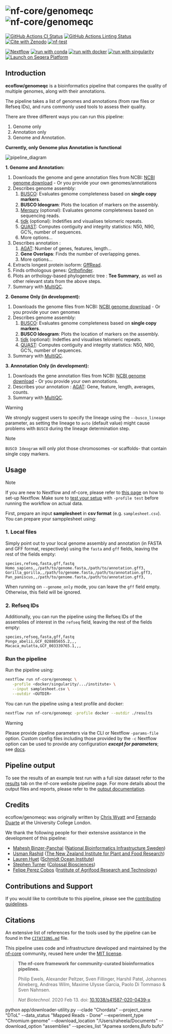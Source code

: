 # ![nf-core/genomeqc](docs/images/nf-core-genomeqc_logo_light.png#gh-light-mode-only) ![nf-core/genomeqc](docs/images/nf-core-genomeqc_logo_dark.png#gh-dark-mode-only)

[![GitHub Actions CI Status](https://github.com/ecoflow/genomeqc/actions/workflows/ci.yml/badge.svg)](https://github.com/ecoflow/genomeqc/actions/workflows/ci.yml)
[![GitHub Actions Linting Status](https://github.com/ecoflow/genomeqc/actions/workflows/linting.yml/badge.svg)](https://github.com/ecoflow/genomeqc/actions/workflows/linting.yml)[![Cite with Zenodo](http://img.shields.io/badge/DOI-10.5281/zenodo.XXXXXXX-1073c8?labelColor=000000)](https://doi.org/10.5281/zenodo.XXXXXXX)
[![nf-test](https://img.shields.io/badge/unit_tests-nf--test-337ab7.svg)](https://www.nf-test.com)

[![Nextflow](https://img.shields.io/badge/nextflow%20DSL2-%E2%89%A523.04.0-23aa62.svg)](https://www.nextflow.io/)
[![run with conda](http://img.shields.io/badge/run%20with-conda-3EB049?labelColor=000000&logo=anaconda)](https://docs.conda.io/en/latest/)
[![run with docker](https://img.shields.io/badge/run%20with-docker-0db7ed?labelColor=000000&logo=docker)](https://www.docker.com/)
[![run with singularity](https://img.shields.io/badge/run%20with-singularity-1d355c.svg?labelColor=000000)](https://sylabs.io/docs/)
[![Launch on Seqera Platform](https://img.shields.io/badge/Launch%20%F0%9F%9A%80-Seqera%20Platform-%234256e7)](https://cloud.seqera.io/launch?pipeline=https://github.com/ecoflow/genomeqc)

## Introduction

**ecoflow/genomeqc** is a bioinformatics pipeline that compares the quality of multiple genomes, along with their annotations.

The pipeline takes a list of genomes and annotations (from raw files or Refseq IDs), and runs commonly used tools to assess their quality.

There are three different ways you can run this pipeline:
 1. Genome only
 2. Annotation only
 3. Genome and Annotation.

**Currently, only Genome plus Annotation is functional**

<!-- TODO nf-core:
For an example, see https://github.com/nf-core/rnaseq/blob/master/README.md#introduction
-->

<!-- TODO nf-core: Include a figure that guides the user through the major workflow steps. Many nf-core
     workflows use the "tube map" design for that. See https://nf-co.re/docs/contributing/design_guidelines#examples for examples.
-->

![pipeline_diagram](docs/images/nf-core-genomeqc_metro_map_v2.png)

**1. Genome and Annotation:**
1. Downloads the genome and gene annotation files from NCBI: [NCBI genome download](https://github.com/kblin/ncbi-genome-download) - Or you provide your own genomes/annotations
2. Describes genome assembly:
   1. [BUSCO](https://busco.ezlab.org/): Evaluates genome completeness based on **single copy markers**.
   2. **BUSCO Ideogram**: Plots the location of markers on the assembly.
   3. [Merqury](https://github.com/marbl/merqury) (optional): Evaluates genome completeness based on sequencing reads.
   4. [tidk](https://github.com/tolkit/telomeric-identifier) (optional): Indetifies and visualises telomeric repeats.
   5. [QUAST](https://github.com/ablab/quast): Computes contiguity and integrity statistics: N50, N90, GC%, number of sequences.
   6. More options...
3. Describes annotation : 
   1. [AGAT](https://agat.readthedocs.io/en/latest/): Number of genes, features, length...
   2. **Gene Overlaps**: Finds the number of overlapping genes.
   3. More options...
5. Extracts longest protein isoform: [GffRead](https://github.com/gpertea/gffread).
6. Finds orthologous genes: [Orthofinder](https://github.com/davidemms/OrthoFinder).
7. Plots an orthology-based phylogenetic tree : **Tee Summary**, as well as other relevant stats from the above steps.
8. Summary with [MultiQC](http://multiqc.info).

**2. Genome Only (in development):**
1. Downloads the genome files from NCBI: [NCBI genome download](https://github.com/kblin/ncbi-genome-download) - Or you provide your own genomes
2. Describes genome assembly:
   1. [BUSCO](https://busco.ezlab.org/): Evaluates genome completeness based on **single copy markers**.
   2. **BUSCO Ideogram**: Plots the location of markers on the assembly.
   3. [tidk](https://github.com/tolkit/telomeric-identifier) (optional): Indetfies and visualises telomeric repeats.
   3. [QUAST](https://github.com/ablab/quast): Computes contiguity and integrity statistics: N50, N90, GC%, number of sequences.
3. Summary with [MultiQC](http://multiqc.info).

**3. Annnotation Only (in development):**
1. Downloads the gene annotation files from NCBI: [NCBI genome download](https://github.com/kblin/ncbi-genome-download) - Or you provide your own annotations.
2. Describes your annotation : [AGAT](https://agat.readthedocs.io/en/latest/): Gene, feature, length, averages, counts.
3. Summary with [MultiQC](http://multiqc.info).

> [!WARNING]
> We strongly suggest users to specify the lineage using the `--busco_lineage` parameter, as setting the lineage to `auto` (default value) might cause problems with `BUSCO` during the lineage determination step.

> [!NOTE]
> `BUSCO Ideogram` will only plot those chromosomes -or scaffolds- that contain single copy markers.

## Usage

> [!NOTE]
> If you are new to Nextflow and nf-core, please refer to [this page](https://nf-co.re/docs/usage/installation) on how to set-up Nextflow. Make sure to [test your setup](https://nf-co.re/docs/usage/introduction#how-to-run-a-pipeline) with `-profile test` before running the workflow on actual data.

First, prepare an input **samplesheet** in **csv format** (e.g. `samplesheet.csv`). You can prepare your sampplesheet using:

###  1. Local files

Simply point out to your local genome assembly and annotation (in FASTA and GFF format, respectively) using the `fasta` and `gff` fields, leaving the rest of the fields empty:

```csv
species,refseq,fasta,gff,fastq
Homo_sapiens,,/path/to/genome.fasta,/path/to/annotation.gff3,
Gorilla_gorilla,,/path/to/genome.fasta,/path/to/annotation.gff3,
Pan_paniscus,,/path/to/genome.fasta,/path/to/annotation.gff3,
```

When running on ``--genome_only`` mode, you can leave the `gff` field empty. Otherwise, this field will be ignored.

### 2. Refseq IDs

Additionally, you can run the pipeline using the Refseq IDs of the assemblies of interest in the `refseq` field, leaving the rest of the fields empty:

```csv
species,refseq,fasta,gff,fastq
Pongo_abelii,GCF_028885655.2,,,
Macaca_mulatta,GCF_003339765.1,,,
```

### Run the pipeline

<!--
You can mix the two input types **(in development)**.
-->

Run the pipeline using:

```bash
nextflow run nf-core/genomeqc \
   -profile <docker/singularity/.../institute> \
   --input samplesheet.csv \
   --outdir <OUTDIR>
```

You can run the pipeline using a test profile and docker:

```bash
nextflow run nf-core/genomeqc -profile docker --outdir ./results
```

<!-- TODO nf-core: update the following command to include all required parameters for a minimal example -->

> [!WARNING]
> Please provide pipeline parameters via the CLI or Nextflow `-params-file` option. Custom config files including those provided by the `-c` Nextflow option can be used to provide any configuration _**except for parameters**_;
> see [docs](https://nf-co.re/usage/configuration#custom-configuration-files).

## Pipeline output

To see the results of an example test run with a full size dataset refer to the [results](https://nf-co.re/genomeqc/results) tab on the nf-core website pipeline page.
For more details about the output files and reports, please refer to the
[output documentation](https://nf-co.re/genomeqc/output).

## Credits

ecoflow/genomeqc was originally written by [Chris Wyatt](https://github.com/chriswyatt1) and [Fernando Duarte](https://github.com/FernandoDuarteF) at the University College London.

We thank the following people for their extensive assistance in the development of this pipeline:

- [Mahesh Binzer-Panchal](https://github.com/mahesh-panchal) ([National Bioinformatics Infrastructure Sweden](https://nbis.se/))
- [Usman Rashid](https://github.com/GallVp) ([The New Zealand Institute for Plant and Food Research](https://www.plantandfood.com/en-nz/))
- [Lauren Huet](https://github.com/LaurenHuet) ([Schmidt Ocean Institute](https://schmidtocean.org/))
- [Stephen Turner](https://github.com/stephenturner/) ([Colossal Biosciences](https://colossal.com/))
- [Felipe Perez Cobos](https://github.com/fperezcobos) ([Institute of Agrifood Research and Technology](https://www.irta.cat/en/))

<!-- TODO nf-core: If applicable, make list of people who have also contributed -->

## Contributions and Support

If you would like to contribute to this pipeline, please see the [contributing guidelines](.github/CONTRIBUTING.md).

## Citations

<!-- TODO nf-core: Add citation for pipeline after first release. Uncomment lines below and update Zenodo doi and badge at the top of this file. -->
<!-- If you use ecoflow/genomeqc for your analysis, please cite it using the following doi: [10.5281/zenodo.XXXXXX](https://doi.org/10.5281/zenodo.XXXXXX) -->

<!-- TODO nf-core: Add bibliography of tools and data used in your pipeline -->

An extensive list of references for the tools used by the pipeline can be found in the [`CITATIONS.md`](CITATIONS.md) file.

This pipeline uses code and infrastructure developed and maintained by the [nf-core](https://nf-co.re) community, reused here under the [MIT license](https://github.com/nf-core/tools/blob/master/LICENSE).

> **The nf-core framework for community-curated bioinformatics pipelines.**
>
> Philip Ewels, Alexander Peltzer, Sven Fillinger, Harshil Patel, Johannes Alneberg, Andreas Wilm, Maxime Ulysse Garcia, Paolo Di Tommaso & Sven Nahnsen.
>
> _Nat Biotechnol._ 2020 Feb 13. doi: [10.1038/s41587-020-0439-x](https://dx.doi.org/10.1038/s41587-020-0439-x).


python  app/downloader-utility.py --clade "Chordata" --project_name "DToL" --data_status "Mapped Reads - Done" --experiment_type "Chromium genome"  --download_location "/Users/raheela/Documents" --download_option "assemblies" --species_list "Apamea sordens,Bufo bufo"